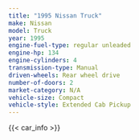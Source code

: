 ```yaml
---
title: "1995 Nissan Truck"
make: Nissan
model: Truck
year: 1995
engine-fuel-type: regular unleaded
engine-hp: 134
engine-cylinders: 4
transmission-type: Manual
driven-wheels: Rear wheel drive
number-of-doors: 2
market-category: N/A
vehicle-size: Compact
vehicle-style: Extended Cab Pickup
---
```


{{< car_info >}}
